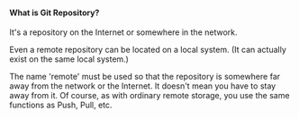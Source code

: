 #### What is Git Repository?
It's a repository on the Internet or somewhere in the network. 

Even a remote repository can be located on a local system. (It can actually exist on the same local system.) 

The name 'remote' must be used so that the repository is somewhere far away from the network or the Internet. It doesn't mean you have to stay away from it. Of course, as with ordinary remote storage, you use the same functions as Push, Pull, etc.


